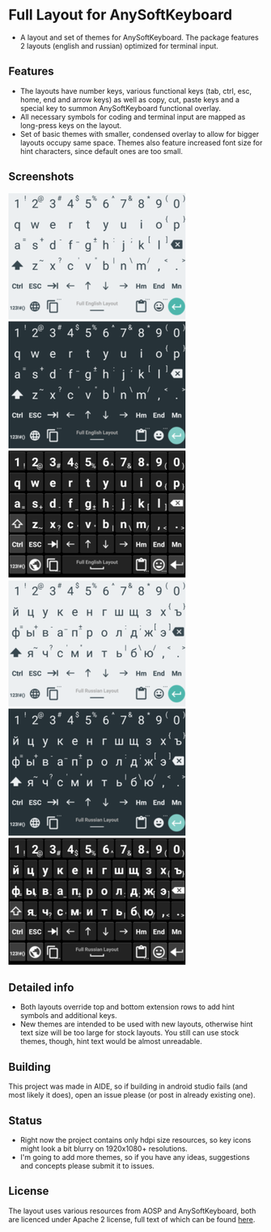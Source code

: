 # Full Layout for AnySoftKeyboard
* A layout and set of themes for AnySoftKeyboard. The package features 2 layouts (english and russian) optimized for terminal input.
## Features
* The layouts have number keys, various functional keys (tab, ctrl, esc, home, end and arrow keys)
as well as copy, cut, paste keys and a special key to summon AnySoftKeyboard functional overlay.
* All necessary symbols for coding and terminal input are mapped as long-press keys on the layout.
* Set of basic themes with smaller, condensed overlay to allow for bigger layouts occupy same space. Themes also feature increased font size for hint characters, since default ones are too small.
## Screenshots
![Screenshot](/img/lxxlight_eng.png?raw=true) 
![Screenshot](/img/lxxdark_eng.png?raw=true) 
![Screenshot](/img/ics_eng.png?raw=true) 
![Screenshot](/img/lxxlight_ru.png?raw=true) 
![Screenshot](/img/lxxdark_ru.png?raw=true) 
![Screenshot](/img/ics_ru.png?raw=true) 
## Detailed info
* Both layouts override top and bottom extension rows to add hint symbols and additional keys.
* New themes are intended to be used with new layouts, otherwise hint text size will be too large for stock layouts. You still can use stock themes, though, hint text would be almost unreadable.
## Building
This project was made in AIDE, so if building in android studio fails (and most likely it does), open an issue please (or post in already existing one).
## Status
* Right now the project contains only hdpi size resources, so key icons might look a bit blurry on 1920x1080+ resolutions.
* I'm going to add more themes, so if you have any ideas, suggestions and concepts please submit it to issues.
## License
The layout uses various resources from AOSP and AnySoftKeyboard, both are licenced under Apache 2 license, full text of which can be found [here](https://www.apache.org/licenses/LICENSE-2.0.html).